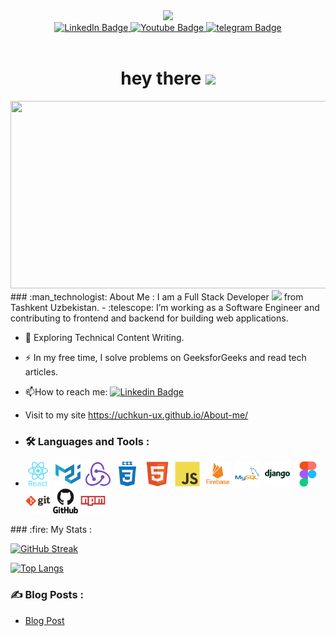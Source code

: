 <div id="header" align="center">
  <img src="https://media.giphy.com/media/juua9i2c2fA0AIp2iq/giphy.gif" width="500"/>
<div id="badges">
  <a href="https://www.linkedin.com/in/uchkun/">
    <img src="https://img.shields.io/badge/LinkedIn-blue?style=for-the-badge&logo=linkedin&logoColor=white" alt="LinkedIn Badge"/>
  </a>
  <a href="your-youtube-URL">
    <img src="https://img.shields.io/badge/YouTube-red?style=for-the-badge&logo=youtube&logoColor=white" alt="Youtube Badge"/>
  </a>
  <a href="https://t.me/Uchqun745">
    <img src="https://img.shields.io/badge/-telegram-blue" alt="telegram Badge"/>
  </a>
</div>
<img src="https://komarev.com/ghpvc/?username=uchkun-ux&style=flat-square&color=blue" alt=""/>
  <h1>
  hey there
  <img src="https://media.giphy.com/media/hvRJCLFzcasrR4ia7z/giphy.gif" width="30px"/>
</h1>
</div>
<div align="center">
  <img src="https://media.giphy.com/media/dWesBcTLavkZuG35MI/giphy.gif" width="600" height="300"/>
</div>
### :man_technologist: About Me :
I am a Full Stack Developer <img src="https://media.giphy.com/media/WUlplcMpOCEmTGBtBW/giphy.gif" width="30"> from Tashkent Uzbekistan.
- :telescope: I’m working as a Software Engineer and contributing to frontend and backend for building web applications.

- :seedling: Exploring Technical Content Writing.

- :zap: In my free time, I solve problems on GeeksforGeeks and read tech articles.

- :mailbox:How to reach me: [![Linkedin Badge](https://img.shields.io/badge/-uchkun-blue?style=flat&logo=Linkedin&logoColor=white)](https://www.linkedin.com/in/uchkun-mukhamedov-229b7422a/)
- Visit to my site https://uchkun-ux.github.io/About-me/
- ### :hammer_and_wrench: Languages and Tools :
- <div>
  <img src="https://github.com/devicons/devicon/blob/master/icons/react/react-original-wordmark.svg" title="React" alt="React" width="40" height="40"/>&nbsp;
  <img src="https://github.com/devicons/devicon/blob/master/icons/materialui/materialui-original.svg" title="Material UI" alt="Material UI" width="40" height="40"/>&nbsp;
  <img src="https://github.com/devicons/devicon/blob/master/icons/redux/redux-original.svg" title="Redux" alt="Redux " width="40" height="40"/>&nbsp;
  <img src="https://github.com/devicons/devicon/blob/master/icons/css3/css3-plain-wordmark.svg"  title="CSS3" alt="CSS" width="40" height="40"/>&nbsp;
  <img src="https://github.com/devicons/devicon/blob/master/icons/html5/html5-original.svg" title="HTML5" alt="HTML" width="40" height="40"/>&nbsp;
  <img src="https://github.com/devicons/devicon/blob/master/icons/javascript/javascript-original.svg" title="JavaScript" alt="JavaScript" width="40" height="40"/>&nbsp;
  <img src="https://github.com/devicons/devicon/blob/master/icons/firebase/firebase-plain-wordmark.svg" title="Firebase" alt="Firebase" width="40" height="40"/>&nbsp;
  <img src="https://github.com/devicons/devicon/blob/master/icons/mysql/mysql-original-wordmark.svg" title="MySQL"  alt="MySQL" width="40" height="40"/>&nbsp;
  <img src="https://github.com/devicons/devicon/blob/master/icons/django/django-plain-wordmark.svg" title="Django" alt="Django" width="40" height="40"/>&nbsp;
  <img src="https://github.com/devicons/devicon/blob/master/icons/figma/figma-original.svg" title="Figma" alt="figma" width="40" height="40"/>&nbsp;
  <img src="https://github.com/devicons/devicon/blob/master/icons/git/git-original-wordmark.svg" title="Git" **alt="Git" width="40" height="40"/>
  <img src="https://github.com/devicons/devicon/blob/master/icons/github/github-original-wordmark.svg" title="Github" **alt="github" width="40" height="40"/>
   <img src="https://github.com/devicons/devicon/blob/master/icons/npm/npm-original-wordmark.svg" title="NPM" **alt="npm" width="40" height="40"/>
</div>
### :fire: My Stats :


[![GitHub Streak](http://github-readme-streak-stats.herokuapp.com?user=uchkun-ux&theme=vision-friendly-dark&date_format=M%20j%5B%2C%20Y%5D&fire=3F68DD)](https://git.io/streak-stats)

[![Top Langs](https://github-readme-stats.vercel.app/api/top-langs/?username=uchkun-ux&layout=compact&theme=vision-friendly-dark)](https://github.com/anuraghazra/github-readme-stats)
### :writing_hand: Blog Posts :
<!-- BLOG-POST-LIST:START -->
- [Blog Post](https://dev.to/uchkun/being-a-web-developer-is-always-difficult-its-a-creative-job-h4j)
<!-- BLOG-POST-LIST:END -->
